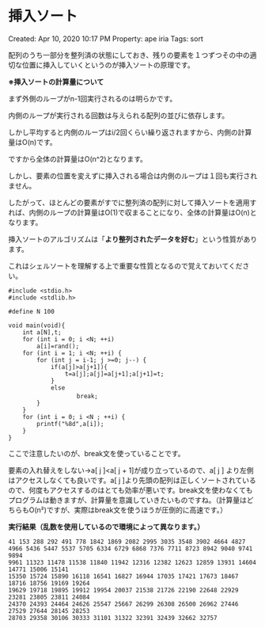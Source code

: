 # 挿入ソート

Created: Apr 10, 2020 10:17 PM
Property: ape iria
Tags: sort

配列のうち一部分を整列済の状態にしておき、残りの要素を１つずつその中の適切な位置に挿入していくというのが挿入ソートの原理です。

**※挿入ソートの計算量について**

まず外側のループがn-1回実行されるのは明らかです。

内側のループが実行される回数は与えられる配列の並びに依存します。

しかし平均すると内側のループはi/2回くらい繰り返されますから、内側の計算量はO(n)です。

ですから全体の計算量はO(n^2)となります。

しかし、要素の位置を変えずに挿入される場合は内側のループは１回も実行されません。

したがって、ほとんどの要素がすでに整列済の配列に対して挿入ソートを適用すれば、内側のループの計算量はO(1)で収まることになり、全体の計算量はO(n)となります。

挿入ソートのアルゴリズムは「**より整列されたデータを好む**」という性質があります。

これはシェルソートを理解する上で重要な性質となるので覚えておいてください。

    #include <stdio.h>
    #include <stdlib.h>
    
    #define N 100
    
    void main(void){
        int a[N],t;
        for (int i = 0; i <N; ++i)
            a[i]=rand();
        for (int i = 1; i <N; ++i) {
            for (int j = i-1; j >=0; j--) {
                if(a[j]>a[j+1]){
                    t=a[j];a[j]=a[j+1];a[j+1]=t;
                }
                else
    		        　　break;　
            }
        }
        for (int i = 0; i <N ; ++i) {
            printf("%8d",a[i]);
        }
    }

ここで注意したいのが、break文を使っていることです。

要素の入れ替えをしない→a[ j ]<a[ j + 1]が成り立っているので、a[ j ] より左側はアクセスしなくても良いです。a[ j ]より先頭の配列は正しくソートされているので、何度もアクセスするのはとても効率が悪いです。break文を使わなくてもプログラムは動きますが、計算量を意識していきたいものですね。（計算量はどちらもO(n²)ですが、実際はbreak文を使うほうが圧倒的に高速です。）

**実行結果（乱数を使用しているので環境によって異なります。）**

    41 153 288 292 491 778 1842 1869 2082 2995 3035 3548 3902 4664 4827
    4966 5436 5447 5537 5705 6334 6729 6868 7376 7711 8723 8942 9040 9741 9894
    9961 11323 11478 11538 11840 11942 12316 12382 12623 12859 13931 14604 14771 15006 15141
    15350 15724 15890 16118 16541 16827 16944 17035 17421 17673 18467 18716 18756 19169 19264
    19629 19718 19895 19912 19954 20037 21538 21726 22190 22648 22929 23281 23805 23811 24084
    24370 24393 24464 24626 25547 25667 26299 26308 26500 26962 27446 27529 27644 28145 28253
    28703 29358 30106 30333 31101 31322 32391 32439 32662 32757